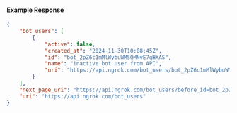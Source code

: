 <!-- Code generated for API Clients. DO NOT EDIT. -->

#### Example Response

```json
{
	"bot_users": [
		{
			"active": false,
			"created_at": "2024-11-30T10:08:45Z",
			"id": "bot_2pZ6c1mMlWybuWM5QMNvE7qHXAS",
			"name": "inactive bot user from API",
			"uri": "https://api.ngrok.com/bot_users/bot_2pZ6c1mMlWybuWM5QMNvE7qHXAS"
		}
	],
	"next_page_uri": "https://api.ngrok.com/bot_users?before_id=bot_2pZ6c1mMlWybuWM5QMNvE7qHXAS&limit=1",
	"uri": "https://api.ngrok.com/bot_users"
}
```
